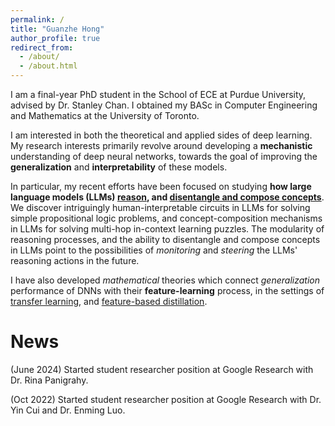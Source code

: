 ```yaml
---
permalink: /
title: "Guanzhe Hong"
author_profile: true
redirect_from: 
  - /about/
  - /about.html
---
```


I am a final-year PhD student in the School of ECE at Purdue University, advised by Dr. Stanley Chan. I obtained my BASc in Computer Engineering and Mathematics at the University of Toronto.

I am interested in both the theoretical and applied sides of deep learning. My research interests primarily revolve around developing a **mechanistic** understanding of deep neural networks, towards the goal of improving the **generalization** and **interpretability** of these models. 

In particular, my recent efforts have been focused on studying **how large language models (LLMs) [reason](https://arxiv.org/pdf/2411.04105v3), and [disentangle and compose concepts](https://arxiv.org/pdf/2506.16975)**. We discover intriguingly human-interpretable circuits in LLMs for solving simple propositional logic problems, and concept-composition mechanisms in LLMs for solving multi-hop in-context learning puzzles. The modularity of reasoning processes, and the ability to disentangle and compose concepts in LLMs point to the possibilities of _monitoring_ and _steering_ the LLMs' reasoning actions in the future.

I have also developed _mathematical_ theories which connect _generalization_ performance of DNNs with their **feature-learning** process, in the settings of [transfer learning](https://arxiv.org/abs/2410.23129), and [feature-based distillation](https://arxiv.org/abs/2103.07600).

News
======
(June 2024) Started student researcher position at Google Research with Dr. Rina Panigrahy.

(Oct 2022) Started student researcher position at Google Research with Dr. Yin Cui and Dr. Enming Luo.
